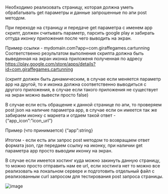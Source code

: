 Необходимо реализовать страницу, которая должна уметь обрабатывать get параметры и данные запрошенные по апи post методом.

При переходе на страницу и передаче get параметра с именем app скрипт, должен считывать параметр, парсить google play и забирать оттуда иконку приложения после чего выводить на экран.

Пример ссылки - mydomain.com?app=com.giraffegames.cartunning Соответственно результатом выполнения скрипта должна быть выведенная на экран иконка приложеня полученная по адресу https://play.google.com/store/apps/details?id=com.giraffegames.cartunning

(скрипт должен быть динамическим, в случае если меняется параметр app на другой, то и иконка должна соответственно выводиться с другого приложения, в случае если такого приложения не существует на экран можно вывести просто false)

В случае если есть обращение к данной странице по апи, то проверяем post json на наличие параметра app, в случае если он имеется так же забираем иконку с маркета и отдаем такой ответ - {“app_icon”:”icon_url”}

Пример (что принимается) {“app”:string}

Итогом - если есть апи запрос post методом то возвращаем ответ формата json, где передаем ссылку на иконку, при наличии get параметра app просто выводим иконку на экран.

В случае если имеется хостинг куда можно закинуть данную страницу, то можно просто отправить нам ее url, если хостинга нет то можно все реализовать на локальном сервере и подготовить отдельный файл с реализованным curl запросом для тестирования post запроса страницы.

![image](https://user-images.githubusercontent.com/32393133/182278174-f1657d69-4035-4eb9-a947-dd7400fd8555.png)
